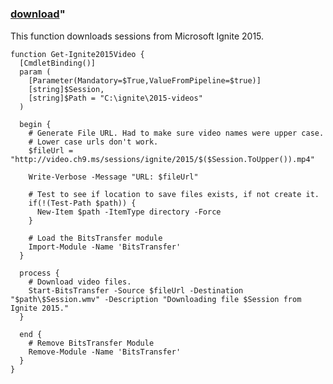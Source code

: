﻿---
pid:            5856
parent:         0
children:       
poster:         mwjcomputing
title:          
date:           2015-05-12 13:01:33
format:         posh
---

# 

### [download](5856.ps1)"

This function downloads sessions from Microsoft Ignite 2015.

```posh
function Get-Ignite2015Video {
  [CmdletBinding()]
  param (
    [Parameter(Mandatory=$True,ValueFromPipeline=$true)]
    [string]$Session,
    [string]$Path = "C:\ignite\2015-videos"
  )

  begin {
    # Generate File URL. Had to make sure video names were upper case.
    # Lower case urls don't work.
    $fileUrl = "http://video.ch9.ms/sessions/ignite/2015/$($Session.ToUpper()).mp4"

    Write-Verbose -Message "URL: $fileUrl"
    
    # Test to see if location to save files exists, if not create it.
    if(!(Test-Path $path)) {
      New-Item $path -ItemType directory -Force
    }

    # Load the BitsTransfer module
    Import-Module -Name 'BitsTransfer'
  }

  process {
    # Download video files.
    Start-BitsTransfer -Source $fileUrl -Destination "$path\$Session.wmv" -Description "Downloading file $Session from Ignite 2015."
  }

  end {
    # Remove BitsTransfer Module
    Remove-Module -Name 'BitsTransfer'
  }
}
```
